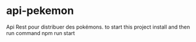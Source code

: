 # api-pekemon
Api Rest pour distribuer des pokémons.
to start this project install and then run command npm run start
